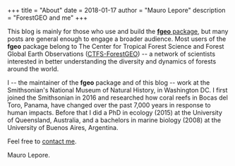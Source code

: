 +++
title = "About"
date = 2018-01-17
author = "Mauro Lepore"
description = "ForestGEO and me"
+++

This blog is mainly for those who use and build the [__fgeo__ package](https://forestgeo.github.io/fgeo/), but many posts are general enough to engage a broader audience. Most users of the __fgeo__ package belong to The Center for Tropical Forest Science and Forest Global Earth Observations ([CTFS-ForestGEO](http://www.forestgeo.si.edu/)) -- a network of scientists interested in better understanding the diversity and dynamics of forests around the world.

I -- the maintainer of the __fgeo__ package and of this blog -- work at the Smithsonian's National Museum of Natural History, in Washington DC. I first joined the Smithsonian in 2016 and researched how coral reefs in Bocas del Toro, Panama, have changed over the past 7,000 years in response to human impacts. Before that I did a PhD in ecology (2015) at the University of Queensland, Australia, and a bachelors in marine biology (2008) at the University of Buenos Aires, Argentina.

Feel free to [contact me](https://github.com/maurolepore).

Mauro Lepore.
